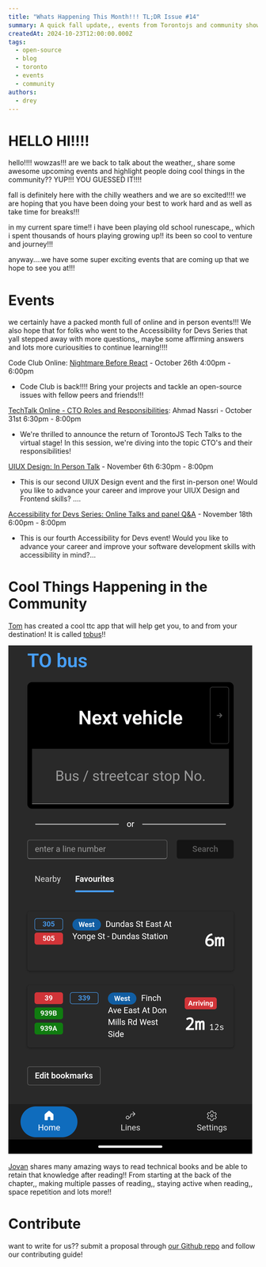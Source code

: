 ```yaml
---
title: "Whats Happening This Month!!! TL;DR Issue #14"
summary: A quick fall update,, events from Torontojs and community showcase!!!
createdAt: 2024-10-23T12:00:00.000Z
tags:
  - open-source
  - blog
  - toronto
  - events
  - community
authors:
  - drey
---
```


# HELLO HI!!!!
hello!!!! wowzas!!! are we back to talk about the weather,, share some awesome upcoming events and highlight people doing cool things in the community?? YUP!!! YOU GUESSED IT!!!!

fall is definitely here with the chilly weathers and we are so excited!!!! we are hoping that you have been doing your best to work hard and as well as take time for breaks!!!

in my current spare time!! i have been playing old school runescape,, which i spent thousands of hours playing growing up!! its been so cool to venture and journey!!!

anyway....we have some super exciting events that are coming up that we hope to see you at!!!

# Events

we certainly have a packed month full of online and in person events!!! We also hope that for folks who went to the Accessibility for Devs Series that yall stepped away with more questions,, maybe some affirming answers and lots more curiousities to continue learning!!!!

Code Club Online: [Nightmare Before React](https://guild.host/events/code-club-online-nightmare-nhkaky) - October 26th 4:00pm - 6:00pm
  - Code Club is back!!!! Bring your projects and tackle an open-source issues with fellow peers and friends!!!

[TechTalk Online - CTO Roles and Responsibilities](https://guild.host/events/torontojs-online-techtalk-5sxkm3): Ahmad Nassri - October 31st 6:30pm - 8:00pm
  - We're thrilled to announce the return of TorontoJS Tech Talks to the virtual stage! In this session, we're diving into the topic CTO's and their responsibilities!

[UIUX Design: In Person Talk](https://guild.host/events/uiux-design-online-talk-thghd9) - November 6th 6:30pm - 8:00pm
  - This is our second UIUX Design event and the first in-person one! Would you like to advance your career and improve your UIUX Design and Frontend skills? ....

[Accessibility for Devs Series: Online Talks and panel Q&A](https://guild.host/events/accessibility-for-devs-l5nacu) - November 18th 6:00pm - 8:00pm
  - This is our fourth Accessibility for Devs event! Would you like to advance your career and improve your software development skills with accessibility in mind?...


# Cool Things Happening in the Community

[Tom](https://github.com/thomassth) has created a cool ttc app that will help get you, to and from your destination! It is called [tobus](https://tobus.ca/)!!

![A screenshot of the "tobus app". On the top half of the screen it has a large action button written "next vehicle" and an input field that reads "bus/streetcar stop no.". On the bottom half it has an an input box to search for a line number, a list of favourites, showing the line number, name, and ETA for the next vehicle; followed by a button to edit bookmarks. Lastly a menu bar on the bottom of the screen with three options: home, lines, and settings.](./assets/tom/mobile.png)

[Jovan](https://medium.com/@jovanmedford/how-to-get-the-most-out-of-reading-technical-books-1573ef6cd43a) shares many amazing ways to read technical books and be able to retain that knowledge after reading!! From starting at the back of the chapter,, making multiple passes of reading,, staying active when reading,, space repetition and lots more!!

# Contribute

want to write for us?? submit a proposal through [our Github repo](https://github.com/torontojs/blog/blob/main/src/content/docs/contributing.md) and follow our contributing guide!
